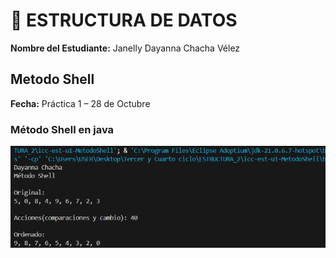 # 🧩 ESTRUCTURA DE DATOS

**Nombre del Estudiante:** Janelly Dayanna Chacha Vélez  

## Metodo Shell

**Fecha:** Práctica 1 – 28 de Octubre

### Método Shell en java
![alt text](assets/MetodoShell.png)
